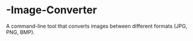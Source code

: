 # -Image-Converter
A command-line tool that converts images between different formats (JPG, PNG, BMP).
